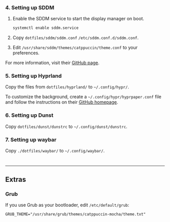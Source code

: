 ### 4. Setting up SDDM

1. Enable the SDDM service to start the display manager on boot.

   ```bash
   systemctl enable sddm.service
   ```

2. Copy `dotfiles/sddm/sddm.conf` `/etc/sddm.conf.d/sddm.conf`.
3. Edit `/usr/share/sddm/themes/catppuccin/theme.conf` to your preferences.

For more information, visit their [GitHub page](https://github.com/khaneliman/sddm-catppuccin).

### 5. Setting up Hyprland

Copy the files from `dotfiles/hyprland/` to `~/.config/hypr/`.

To customize the background, create a `~/.config/hypr/hyprpaper.conf` file and follow the instructions on their [GitHub homepage](https://github.com/hyprwm/hyprpaper).

### 6. Setting up Dunst

Copy `dotfiles/dunst/dunstrc` to `~/.config/dunst/dunstrc`.

### 7. Setting up waybar

Copy `./dotfiles/waybar/` to `~/.config/waybar/`.

#

---

## Extras

### Grub

If you use Grub as your bootloader, edit `/etc/default/grub`:

```
GRUB_THEME="/usr/share/grub/themes/catppuccin-mocha/theme.txt"
```
